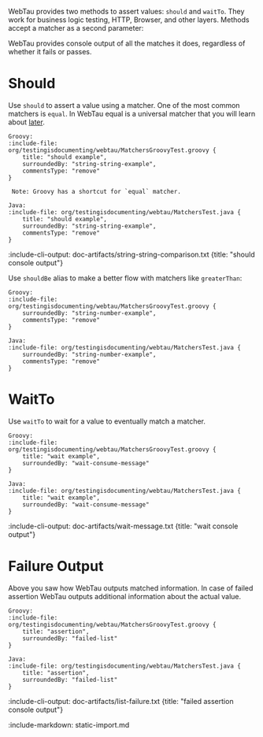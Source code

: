 WebTau provides two methods to assert values: `should` and `waitTo`. They work for business logic testing, HTTP, Browser, and other layers.
Methods accept a matcher as a second parameter:

WebTau provides console output of all the matches it does, regardless of whether it fails or passes.

# Should 

Use `should` to assert a value using a matcher. One of the most common matchers is `equal`.
In WebTau equal is a universal matcher that you will learn about [later](matchers/universal-compare).

```tabs
Groovy: 
:include-file: org/testingisdocumenting/webtau/MatchersGroovyTest.groovy {
    title: "should example",
    surroundedBy: "string-string-example",
    commentsType: "remove"
}

 Note: Groovy has a shortcut for `equal` matcher.

Java: 
:include-file: org/testingisdocumenting/webtau/MatchersTest.java {
    title: "should example",
    surroundedBy: "string-string-example",
    commentsType: "remove"
} 
``` 

:include-cli-output: doc-artifacts/string-string-comparison.txt {title: "should console output"}

Use `shouldBe` alias to make a better flow with matchers like `greaterThan`:

```tabs
Groovy: 
:include-file: org/testingisdocumenting/webtau/MatchersGroovyTest.groovy {
    surroundedBy: "string-number-example",
    commentsType: "remove"
}

Java: 
:include-file: org/testingisdocumenting/webtau/MatchersTest.java {
    surroundedBy: "string-number-example",
    commentsType: "remove"
} 
``` 

# WaitTo

Use `waitTo` to wait for a value to eventually match a matcher. 

```tabs
Groovy: 
:include-file: org/testingisdocumenting/webtau/MatchersGroovyTest.groovy {
    title: "wait example",
    surroundedBy: "wait-consume-message"
}

Java: 
:include-file: org/testingisdocumenting/webtau/MatchersTest.java {
    title: "wait example",
    surroundedBy: "wait-consume-message"
} 
``` 

:include-cli-output: doc-artifacts/wait-message.txt {title: "wait console output"}

# Failure Output

Above you saw how WebTau outputs matched information.
In case of failed assertion WebTau outputs additional information about the actual value.


```tabs
Groovy: 
:include-file: org/testingisdocumenting/webtau/MatchersGroovyTest.groovy {
    title: "assertion",
    surroundedBy: "failed-list"
}

Java: 
:include-file: org/testingisdocumenting/webtau/MatchersTest.java {
    title: "assertion",
    surroundedBy: "failed-list"
} 
``` 

:include-cli-output: doc-artifacts/list-failure.txt {title: "failed assertion console output"}

:include-markdown: static-import.md
